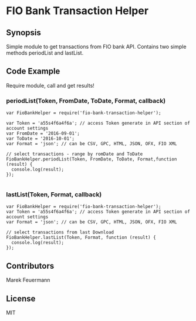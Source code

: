 # FIO Bank Transaction Helper

## Synopsis

Simple module to get transactions from FIO bank API.
Contains two simple methods periodList and lastList.

## Code Example

Require module, call and get results!

### periodList(Token, FromDate, ToDate, Format, callback)
```
var FioBankHelper = require('fio-bank-transaction-helper');

var Token = 'a55s4f6a4f6a'; // access Token generate in API section of account settings
var FromDate = '2016-09-01';
var ToDate = '2016-10-01';
var Format = 'json'; // can be CSV, GPC, HTML, JSON, OFX, FIO XML

// select transactions - range by romDate and ToDate
FioBankHelper.periodList(Token, FromDate, ToDate, Format,function (result) {
  console.log(result);
});


```
### lastList(Token, Format, callback)
```
var FioBankHelper = require('fio-bank-transaction-helper');
var Token = 'a55s4f6a4f6a'; // access Token generate in API section of account settings
var Format = 'json'; // can be CSV, GPC, HTML, JSON, OFX, FIO XML

// select transactions from last Download
FioBankHelper.lastList(Token, Format, function (result) {
  console.log(result);
});

```


## Contributors

Marek Feuermann

## License

MIT

